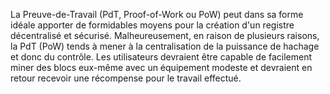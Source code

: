 La Preuve-de-Travail (PdT, Proof-of-Work ou PoW) peut dans sa forme idéale apporter de formidables moyens pour la création d'un registre décentralisé et sécurisé. Malheureusement, en raison de plusieurs raisons, la PdT (PoW) tends à mener à la centralisation de la puissance de hachage et donc du contrôle. Les utilisateurs devraient être capable de facilement miner des blocs eux-même avec un équipement modeste et devraient en retour recevoir une récompense pour le travail effectué.
